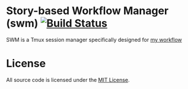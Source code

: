 # **S**tory-based **W**orkflow **M**anager (swm) [![Build Status](https://travis-ci.org/kalbasit/swm.svg?branch=master)](https://travis-ci.org/kalbasit/swm)

SWM is a Tmux session manager specifically designed for [my workflow][1]

[1]: https://github.com/kalbasit/workflow

# License

All source code is licensed under the [MIT License](LICENSE).
